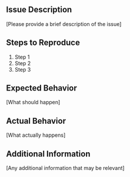 ## Issue Description

[Please provide a brief description of the issue]

## Steps to Reproduce

1. Step 1
2. Step 2
3. Step 3

## Expected Behavior

[What should happen]

## Actual Behavior

[What actually happens]

## Additional Information

[Any additional information that may be relevant]